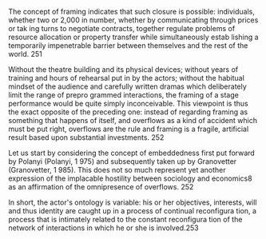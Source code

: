 The concept of framing indicates that such closure is possible: individuals, whether two or 2,000 in number, whether by communicating through prices or tak­ ing turns to negotiate contracts, together regulate problems of resource allocation or property transfer while simultaneously estab­ lishing a temporarily impenetrable barrier between themselves and the rest of the world. 251

Without the theatre building and its physical devices; without years of training and hours of rehearsal put in by the actors; without the habitual mindset of the audience and carefully written dramas which deliberately limit the range of prepro­ grammed interactions, the framing of a stage performance would be quite simply inconceivable. This viewpoint is thus the exact opposite of the preceding one: instead of regarding framing as something that happens of itself, and overflows as a kind of accident which must be put right, overflows are the rule and framing is a fragile, artificial result based upon substantial investments. 252

Let us start by considering the concept of embeddedness first put forward by Polanyi (Polanyi, 1 975) and subsequently taken up by Granovetter (Granovetter, 1 985). This does not so much represent yet another expression of the implacable hostility between sociology and economics8 as an affirmation of the omnipresence of overflows. 252

In short, the actor's ontology is variable: his or her objectives, interests, will and thus identity are caught up in a process of continual reconfigura­ tion, a process that is intimately related to the constant reconfigura­ tion of the network of interactions in which he or she is involved.253


